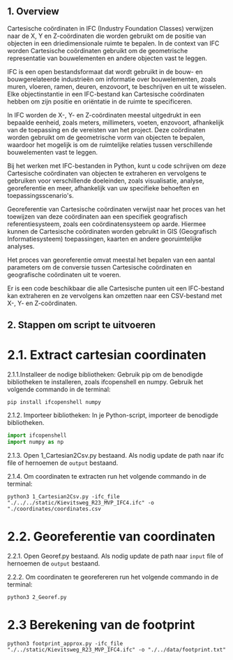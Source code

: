 ## 1. Overview
Cartesische coördinaten in IFC (Industry Foundation Classes) verwijzen naar de X, Y en Z-coördinaten die worden gebruikt om de positie van objecten in een driedimensionale ruimte te bepalen. In de context van IFC worden Cartesische coördinaten gebruikt om de geometrische representatie van bouwelementen en andere objecten vast te leggen.

IFC is een open bestandsformaat dat wordt gebruikt in de bouw- en bouwgerelateerde industrieën om informatie over bouwelementen, zoals muren, vloeren, ramen, deuren, enzovoort, te beschrijven en uit te wisselen. Elke objectinstantie in een IFC-bestand kan Cartesische coördinaten hebben om zijn positie en oriëntatie in de ruimte te specificeren.

In IFC worden de X-, Y- en Z-coördinaten meestal uitgedrukt in een bepaalde eenheid, zoals meters, millimeters, voeten, enzovoort, afhankelijk van de toepassing en de vereisten van het project. Deze coördinaten worden gebruikt om de geometrische vorm van objecten te bepalen, waardoor het mogelijk is om de ruimtelijke relaties tussen verschillende bouwelementen vast te leggen.

Bij het werken met IFC-bestanden in Python, kunt u code schrijven om deze Cartesische coördinaten van objecten te extraheren en vervolgens te gebruiken voor verschillende doeleinden, zoals visualisatie, analyse, georeferentie en meer, afhankelijk van uw specifieke behoeften en toepassingsscenario's.

Georeferentie van Cartesische coördinaten verwijst naar het proces van het toewijzen van deze coördinaten aan een specifiek geografisch referentiesysteem, zoals een coördinatensysteem op aarde. Hiermee kunnen de Cartesische coördinaten worden gebruikt in GIS (Geografisch Informatiesysteem) toepassingen, kaarten en andere georuimtelijke analyses.

Het proces van georeferentie omvat meestal het bepalen van een aantal parameters om de conversie tussen Cartesische coördinaten en geografische coördinaten uit te voeren.

Er is een code beschikbaar die alle Cartesische punten uit een IFC-bestand kan extraheren en ze vervolgens kan omzetten naar een CSV-bestand met X-, Y- en Z-coördinaten.

## 2. Stappen om script te uitvoeren

# 2.1. Extract cartesian coordinaten

2.1.1.Installeer de nodige bibliotheken: Gebruik pip om de benodigde bibliotheken te installeren, zoals ifcopenshell en numpy. Gebruik het volgende commando in de terminal:

`pip install ifcopenshell numpy`

2.1.2. Importeer bibliotheken: In je Python-script, importeer de benodigde bibliotheken.

```python
import ifcopenshell
import numpy as np
```
2.1.3.  Open 1_Cartesian2Csv.py bestaand.
Als nodig update de path naar ifc file of hernoemen de `output` bestaand.

2.1.4. Om coordinaten te extracten run het volgende commando in de terminal:

`python3 1_Cartesian2Csv.py -ifc_file "./../../static/Kievitsweg_R23_MVP_IFC4.ifc" -o "./coordinates/coordinates.csv`

# 2.2. Georeferentie van coordinaten

2.2.1.  Open Georef.py bestaand.
Als nodig update de path naar `input` file of hernoemen de `output` bestaand.

2.2.2. Om coordinaten te georefereren run het volgende commando in de terminal:

`python3 2_Georef.py`

# 2.3 Berekening van de footprint 

`python3 footprint_approx.py -ifc_file "./../static/Kievitsweg_R23_MVP_IFC4.ifc" -o "./../data/footprint.txt"`